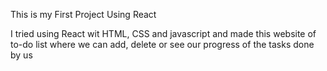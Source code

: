 This is my First Project Using React

I tried using React wit HTML, CSS and javascript and made this website of to-do list where we can add, delete or see our progress of the tasks done by us
